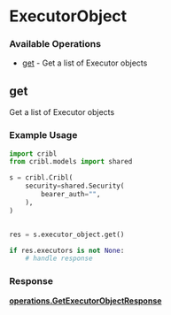 # ExecutorObject

### Available Operations

* [get](#get) - Get a list of Executor objects

## get

Get a list of Executor objects

### Example Usage

```python
import cribl
from cribl.models import shared

s = cribl.Cribl(
    security=shared.Security(
        bearer_auth="",
    ),
)


res = s.executor_object.get()

if res.executors is not None:
    # handle response
```


### Response

**[operations.GetExecutorObjectResponse](../../models/operations/getexecutorobjectresponse.md)**

